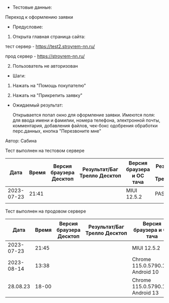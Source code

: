 * Тестовые данные:

Переход к оформлению заявки
	
* Предусловие:

 1. Открыта главная страница сайта:
 
 тест сервер - https://test2.stroyrem-nn.ru/
 
 прод сервер - https://stroyrem-nn.ru/
 
 2. Пользователь не авторизован
 
 * Шаги:

  1. Нажать на "Помощь покупателю"
  
  2. Нажать на "Прикрепить заявку"

* Ожидаемый результат:

   Открывается попап окно для оформление заявки. Имеются поля:
    для ввода имени и фамилии,
    номера телефона,
    электронной почты,
    комментария,
    добавления файлов,
    чек-бокс одобрения обработки перс.данных,
    кнопка "Перезвоните мне"

Автор: Сабина

Тест выполнен на тестовом сервере

| Дата | Время | Версия браузера Десктоп | Результат/Баг Трелло Десктоп | Версия браузера и ОС тача | Результат/Баг Трелло Тач | Дата релиза | Имя |
| --- | --- | --- | --- | --- | --- | --- | --- |
| 2023-07-23 | 21:41 | | | MIUI 12.5.2 | PASS | 16.06.23 | Сабина |
|  |  |  |  |     |  | |  |

Тест выполнен на продовом сервере

| Дата | Время | Версия браузера Десктоп | Результат/Баг Трелло Десктоп | Версия браузера и ОС тача | Результат/Баг Трелло Тач | Дата релиза | Имя |
| --- | --- | --- | --- | --- | --- | --- | --- |
|2023-07-23 | 21:45 |     |     | MIUI 12.5.2 | PASS | 16.06.23 | Сабина |
|2023-08-14 | 13:38 |  |  |Chrome 115.0.5790.166 Android 10 | PASS | 13.08.23| Татьяна |
|28.08.23|18-00|||Chrome 115.0.5790.166 Android 13|PASSED https://trello.com/c/t9Y9loC1|28.08.23|Валерий|